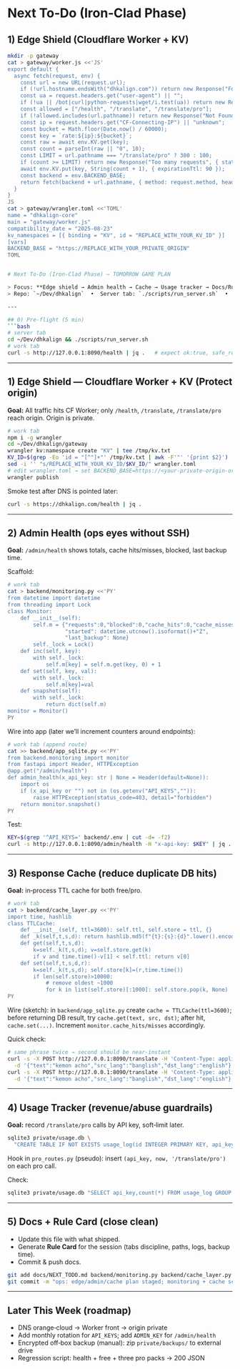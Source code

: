 # Next To‑Do (Iron‑Clad Phase)

## 1) Edge Shield (Cloudflare Worker + KV)
```bash
mkdir -p gateway
cat > gateway/worker.js <<'JS'
export default {
  async fetch(request, env) {
    const url = new URL(request.url);
    if (!url.hostname.endsWith("dhkalign.com")) return new Response("Forbidden", { status: 403 });
    const ua = request.headers.get("user-agent") || "";
    if (!ua || /bot|curl|python-requests|wget/i.test(ua)) return new Response("Denied", { status: 403 });
    const allowed = ["/health", "/translate", "/translate/pro"];
    if (!allowed.includes(url.pathname)) return new Response("Not Found", { status: 404 });
    const ip = request.headers.get("CF-Connecting-IP") || "unknown";
    const bucket = Math.floor(Date.now() / 60000);
    const key = `rate:${ip}:${bucket}`;
    const raw = await env.KV.get(key);
    const count = parseInt(raw || "0", 10);
    const LIMIT = url.pathname === "/translate/pro" ? 300 : 100;
    if (count >= LIMIT) return new Response("Too many requests", { status: 429 });
    await env.KV.put(key, String(count + 1), { expirationTtl: 90 });
    const backend = env.BACKEND_BASE;
    return fetch(backend + url.pathname, { method: request.method, headers: request.headers, body: request.method === "POST" ? request.body : null });
  }
}
JS
cat > gateway/wrangler.toml <<'TOML'
name = "dhkalign-core"
main = "gateway/worker.js"
compatibility_date = "2025-08-23"
kv_namespaces = [{ binding = "KV", id = "REPLACE_WITH_YOUR_KV_ID" }]
[vars]
BACKEND_BASE = "https://REPLACE_WITH_YOUR_PRIVATE_ORIGIN"
TOML


# Next To‑Do (Iron‑Clad Phase) — TOMORROW GAME PLAN

> Focus: **Edge shield → Admin health → Cache → Usage tracker → Docs/Rule Card**
> Repo: `~/Dev/dhkalign`  •  Server tab: `./scripts/run_server.sh`  •  Work tab: everything else

---

## 0) Pre-flight (5 min)
```bash
# server tab
cd ~/Dev/dhkalign && ./scripts/run_server.sh
# work tab
curl -s http://127.0.0.1:8090/health | jq .   # expect ok:true, safe_rows: 446
```

---

## 1) Edge Shield — Cloudflare Worker + KV (Protect origin)
**Goal:** All traffic hits CF Worker; only `/health`, `/translate`, `/translate/pro` reach origin. Origin is private.

```bash
# work tab
npm i -g wrangler
cd ~/Dev/dhkalign/gateway
wrangler kv:namespace create "KV" | tee /tmp/kv.txt
KV_ID=$(grep -Eo 'id = "[^"]+"' /tmp/kv.txt | awk -F'"' '{print $2}')
sed -i '' "s/REPLACE_WITH_YOUR_KV_ID/$KV_ID/" wrangler.toml
# edit wrangler.toml → set BACKEND_BASE=https://<your-private-origin-or-tunnel>
wrangler publish
```

Smoke test after DNS is pointed later:
```bash
curl -s https://dhkalign.com/health | jq .
```

---

## 2) Admin Health (ops eyes without SSH)
**Goal:** `/admin/health` shows totals, cache hits/misses, blocked, last backup time.

Scaffold:
```bash
# work tab
cat > backend/monitoring.py <<'PY'
from datetime import datetime
from threading import Lock
class Monitor:
    def __init__(self):
        self.m = {"requests":0,"blocked":0,"cache_hits":0,"cache_misses":0,
                  "started": datetime.utcnow().isoformat()+"Z",
                  "last_backup": None}
        self._lock = Lock()
    def inc(self, key):
        with self._lock:
            self.m[key] = self.m.get(key, 0) + 1
    def set(self, key, val):
        with self._lock:
            self.m[key]=val
    def snapshot(self):
        with self._lock:
            return dict(self.m)
monitor = Monitor()
PY
```
Wire into app (later we’ll increment counters around endpoints):
```bash
# work tab (append route)
cat >> backend/app_sqlite.py <<'PY'
from backend.monitoring import monitor
from fastapi import Header, HTTPException
@app.get("/admin/health")
def admin_health(x_api_key: str | None = Header(default=None)):
    import os
    if (x_api_key or "") not in (os.getenv("API_KEYS","")):
        raise HTTPException(status_code=403, detail="forbidden")
    return monitor.snapshot()
PY
```
Test:
```bash
KEY=$(grep '^API_KEYS=' backend/.env | cut -d= -f2)
curl -s http://127.0.0.1:8090/admin/health -H "x-api-key: $KEY" | jq .
```

---

## 3) Response Cache (reduce duplicate DB hits)
**Goal:** in‑process TTL cache for both free/pro.
```bash
# work tab
cat > backend/cache_layer.py <<'PY'
import time, hashlib
class TTLCache:
    def __init__(self, ttl=3600): self.ttl, self.store = ttl, {}
    def _k(self,t,s,d): return hashlib.md5(f"{t}:{s}:{d}".lower().encode()).hexdigest()
    def get(self,t,s,d):
        k=self._k(t,s,d); v=self.store.get(k)
        if v and time.time()-v[1] < self.ttl: return v[0]
    def set(self,t,s,d,r):
        k=self._k(t,s,d); self.store[k]=(r,time.time())
        if len(self.store)>10000:
            # remove oldest ~1000
            for k in list(self.store)[:1000]: self.store.pop(k, None)
PY
```
Wire (sketch): in `backend/app_sqlite.py` create `cache = TTLCache(ttl=3600)`; before returning DB result, try `cache.get(text, src, dst)`; after hit, `cache.set(...)`. Increment `monitor.cache_hits/misses` accordingly.

Quick check:
```bash
# same phrase twice → second should be near-instant
curl -s -X POST http://127.0.0.1:8090/translate -H 'Content-Type: application/json' \
  -d '{"text":"kemon acho","src_lang":"banglish","dst_lang":"english"}' >/dev/null; time \
curl -s -X POST http://127.0.0.1:8090/translate -H 'Content-Type: application/json' \
  -d '{"text":"kemon acho","src_lang":"banglish","dst_lang":"english"}' >/dev/null
```

---

## 4) Usage Tracker (revenue/abuse guardrails)
**Goal:** record `/translate/pro` calls by API key, soft‑limit later.
```bash
sqlite3 private/usage.db \
  "CREATE TABLE IF NOT EXISTS usage_log(id INTEGER PRIMARY KEY, api_key TEXT, ts DATETIME, endpoint TEXT);"
```
Hook in `pro_routes.py` (pseudo): insert `(api_key, now, '/translate/pro')` on each pro call.

Check:
```bash
sqlite3 private/usage.db "SELECT api_key,count(*) FROM usage_log GROUP BY api_key;"
```

---

## 5) Docs + Rule Card (close clean)
- Update this file with what shipped.
- Generate **Rule Card** for the session (tabs discipline, paths, logs, backup time).
- Commit & push docs.

```bash
git add docs/NEXT_TODO.md backend/monitoring.py backend/cache_layer.py
git commit -m "ops: edge/admin/cache plan staged; monitoring + cache scaffolds"
```

---

## Later This Week (roadmap)
- DNS orange‑cloud → Worker front → origin private
- Add monthly rotation for `API_KEYS`; add `ADMIN_KEY` for `/admin/health`
- Encrypted off‑box backup (manual): zip `private/backups/` to external drive
- Regression script: health + free + three pro packs → 200 JSON
